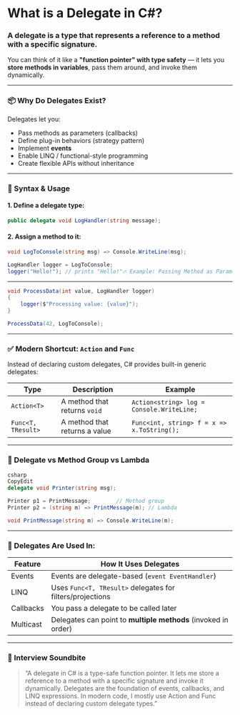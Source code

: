 # What is a Delegate in C#?

### A delegate is a type that represents a reference to a method with a specific signature.

You can think of it like a **"function pointer" with type safety** — it lets you **store methods in variables**, pass them around, and invoke them dynamically.

***

### 📦 Why Do Delegates Exist?

Delegates let you:

* Pass methods as parameters (callbacks)
* Define plug-in behaviors (strategy pattern)
* Implement **events**
* Enable LINQ / functional-style programming
* Create flexible APIs without inheritance

***

### 🔧 Syntax & Usage

#### 1. Define a delegate type:

```csharp
public delegate void LogHandler(string message);
```

#### 2. Assign a method to it:

```csharp
void LogToConsole(string msg) => Console.WriteLine(msg);

LogHandler logger = LogToConsole;
logger("Hello!"); // prints "Hello!"🔥 Example: Passing Method as Parameter
```

***

```csharp
void ProcessData(int value, LogHandler logger)
{
    logger($"Processing value: {value}");
}
```

```csharp
ProcessData(42, LogToConsole);
```

***

### ✅ Modern Shortcut: `Action` and `Func`

Instead of declaring custom delegates, C# provides built-in generic delegates:

| Type               | Description                   | Example                                    |
| ------------------ | ----------------------------- | ------------------------------------------ |
| `Action<T>`        | A method that returns `void`  | `Action<string> log = Console.WriteLine;`  |
| `Func<T, TResult>` | A method that returns a value | `Func<int, string> f = x => x.ToString();` |

***

### 🧩 Delegate vs Method Group vs Lambda

```csharp
csharp
CopyEdit
delegate void Printer(string msg);

Printer p1 = PrintMessage;        // Method group
Printer p2 = (string m) => PrintMessage(m); // Lambda

void PrintMessage(string m) => Console.WriteLine(m);

```

***

### 🧠 Delegates Are Used In:

| Feature   | How It Uses Delegates                                          |
| --------- | -------------------------------------------------------------- |
| Events    | Events are delegate-based (`event EventHandler`)               |
| LINQ      | Uses `Func<T, TResult>` delegates for filters/projections      |
| Callbacks | You pass a delegate to be called later                         |
| Multicast | Delegates can point to **multiple methods** (invoked in order) |

***

### 🎤 Interview Soundbite

> “A delegate in C# is a type-safe function pointer. It lets me store a reference to a method with a specific signature and invoke it dynamically. Delegates are the foundation of events, callbacks, and LINQ expressions. In modern code, I mostly use Action and Func instead of declaring custom delegate types.”
